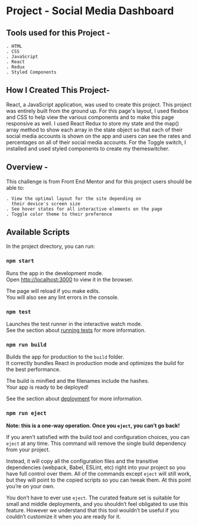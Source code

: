 # Project - Social Media Dashboard

## Tools used for this Project -
    . HTML
    . CSS
    . JavaScript
    . React
    . Redux
    . Styled Components

## How I Created This Project-
React, a JavaScript application, was used to create this project. This project was entirely built from the ground up. For this page's layout, I used flexbox and CSS to help view the various components and to make this page responsive as well. I used React Redux to store my state and the map() array method to show each array in the state object so that each of their social media accounts is shown on the app and users can see the rates and percentages on all of their social media accounts. For the Toggle switch, I installed and used styled components to create my themeswitcher.

## Overview - 
This challenge is from Front End Mentor and for this project users should be able to:

    . View the optimal layout for the site depending on 
      their device's screen size
    . See hover states for all interactive elements on the page
    . Toggle color theme to their preference

## Available Scripts

In the project directory, you can run:

### `npm start`

Runs the app in the development mode.\
Open [http://localhost:3000](http://localhost:3000) to view it in the browser.

The page will reload if you make edits.\
You will also see any lint errors in the console.

### `npm test`

Launches the test runner in the interactive watch mode.\
See the section about [running tests](https://facebook.github.io/create-react-app/docs/running-tests) for more information.

### `npm run build`

Builds the app for production to the `build` folder.\
It correctly bundles React in production mode and optimizes the build for the best performance.

The build is minified and the filenames include the hashes.\
Your app is ready to be deployed!

See the section about [deployment](https://facebook.github.io/create-react-app/docs/deployment) for more information.

### `npm run eject`

**Note: this is a one-way operation. Once you `eject`, you can’t go back!**

If you aren’t satisfied with the build tool and configuration choices, you can `eject` at any time. This command will remove the single build dependency from your project.

Instead, it will copy all the configuration files and the transitive dependencies (webpack, Babel, ESLint, etc) right into your project so you have full control over them. All of the commands except `eject` will still work, but they will point to the copied scripts so you can tweak them. At this point you’re on your own.

You don’t have to ever use `eject`. The curated feature set is suitable for small and middle deployments, and you shouldn’t feel obligated to use this feature. However we understand that this tool wouldn’t be useful if you couldn’t customize it when you are ready for it.

